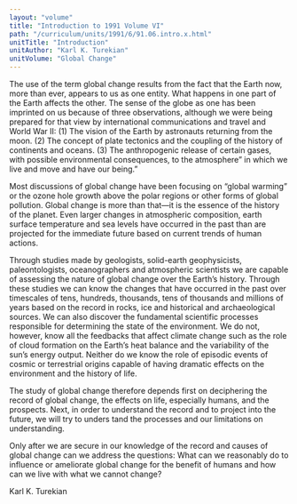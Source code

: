 ```yaml
---
layout: "volume"
title: "Introduction to 1991 Volume VI"
path: "/curriculum/units/1991/6/91.06.intro.x.html"
unitTitle: "Introduction"
unitAuthor: "Karl K. Turekian"
unitVolume: "Global Change"
---
```

<body>
<p>
The use of the term global change results from the fact that the Earth now, more than ever, appears to us as one entity. What happens in one part of the Earth affects the other. The sense of the globe as one has been imprinted on us because of three observations, although we were being prepared for that view by international communications and travel and World War II: (1) The vision of the Earth by astronauts returning from the moon. (2) The concept of plate tectonics and the coupling of the history of continents and oceans. (3) The anthropogenic release of certain gases, with possible environmental consequences, to the atmosphere” in which we live and move and have our being.”
</p>
<p>
Most discussions of global change have been focusing on “global warming” or the ozone hole growth above the polar regions or other forms of global pollution. Global change is more than that—it is the essence of the history of the planet. Even larger changes in atmospheric composition, earth surface temperature and sea levels have occurred in the past than are projected for the immediate future based on current trends of human actions.
</p>
<p>
Through studies made by geologists, solid-earth geophysicists, paleontologists, oceanographers and atmospheric scientists we are capable of assessing the nature of global change over the Earth’s history. Through these studies we can know the changes that have occurred in the past over timescales of tens, hundreds, thousands, tens of thousands and millions of years based on the record in rocks, ice and historical and archaeological sources. We can also discover the fundamental scientific processes responsible for determining the state of the environment. We do not, however, know all the feedbacks that affect climate change such as the role of cloud formation on the Earth’s heat balance and the variability of the sun’s energy output. Neither do we know the role of episodic events of cosmic or terrestrial origins capable of having dramatic effects on the environment and the history of life.
</p>
<p>
The study of global change therefore depends first on deciphering the record of global change, the effects on life, especially humans, and the prospects. Next, in order to understand the record and to project into the future, we will try to unders tand the processes and our limitations on understanding.
</p>
<p>
Only after we are secure in our knowledge of the record and causes of global change can we address the questions: What can we reasonably do to influence or ameliorate global change for the benefit of humans and how can we live with what we cannot change?
</p>
<p>
Karl K. Turekian
</p>
</body>